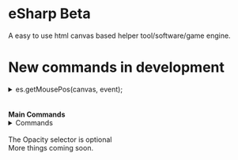 # eSharp Beta
A easy to use html canvas based helper tool/software/game engine.<br/>
# New commands in development <br/>
<details>
  <summary>es.getMousePos(canvas, event);</summary>
  <ul>
    <li>
      <b>The code for the event </b><br/>
-----getMousePos(canvas, event) {<br/>
---------var rect = canvas.getBoundingClientRect();<br/>
---------return {<br/>
-------------x: event.clientX - rect.left;<br/>
-------------y: event.clientY - rect.top;<br/>
---------};<br/>
    }</li>
    <li>
      <b>A way to use it</b><br/>
      <img src = "screenshots/main2.png"><br/>
      <img src = "screenshots/main.png">
    </li>  
  </ul>
</details><br/>
<br/>
<b>Main Commands</b> <br/>
<details> 
	<summary>Commands</summary>
	<br>
	<ul>
    <li>es.random(maximum number);</li>
    <li>es.end();</li>
    <li>es.print("what is said"); </li>
    <li>es.rect(x,y,width,height,color,opacity);</li>
    <li>es.ellipse(x,y,radius,color,opacity);</li>
    <li>es.clear();</li>
    <li>es.background(color);</li>
    <li>es.image(image,x,y,width,height,opacity);</li>
    <li>es.checkCollisions(x,y,width,height,x1,y1,width1,height1);</li>
    <li>es.text("text",x,y,color,opacity);</li>
    <li>es.line(x,y,x1,y1,lineWidth,color,opacity);</li>
	</ul>
</details><br/>
The Opacity selector is optional <br/>
More things coming soon.<br />



